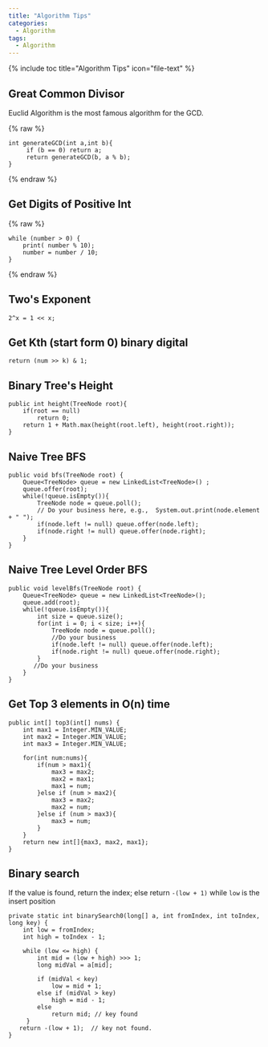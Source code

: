 ```yaml
---
title: "Algorithm Tips"
categories:
  - Algorithm
tags:
  - Algorithm
---
```


{% include toc title="Algorithm Tips" icon="file-text" %}

## Great Common Divisor

Euclid Algorithm is the most famous algorithm for the GCD.

{% raw %}
```liquid
int generateGCD(int a,int b){
     if (b == 0) return a;
     return generateGCD(b, a % b);
}
```
{% endraw %}

## Get Digits of Positive Int

{% raw %}
```liquid
while (number > 0) {
    print( number % 10);
    number = number / 10;
}
```
{% endraw %}

## Two's Exponent

```
2^x = 1 << x;
```

## Get Kth (start form 0) binary digital

```
return (num >> k) & 1;
```

## Binary Tree's Height


```
public int height(TreeNode root){
    if(root == null)
        return 0;
    return 1 + Math.max(height(root.left), height(root.right));
}
```


## Naive Tree BFS

```
public void bfs(TreeNode root) {
    Queue<TreeNode> queue = new LinkedList<TreeNode>() ;
    queue.offer(root);
    while(!queue.isEmpty()){
        TreeNode node = queue.poll();
        // Do your business here, e.g.,  System.out.print(node.element + " ");
        if(node.left != null) queue.offer(node.left);
        if(node.right != null) queue.offer(node.right);
    }
}
```

## Naive Tree Level Order BFS

```
public void levelBfs(TreeNode root) {
    Queue<TreeNode> queue = new LinkedList<TreeNode>();
    queue.add(root);
    while(!queue.isEmpty()){
        int size = queue.size();
        for(int i = 0; i < size; i++){
            TreeNode node = queue.poll();
            //Do your business
            if(node.left != null) queue.offer(node.left);
            if(node.right != null) queue.offer(node.right);
        }
       //Do your business
    }
}
```
## Get Top 3 elements in O(n) time

```
public int[] top3(int[] nums) {
    int max1 = Integer.MIN_VALUE;
    int max2 = Integer.MIN_VALUE;
    int max3 = Integer.MIN_VALUE;
        
    for(int num:nums){
        if(num > max1){
            max3 = max2;
            max2 = max1;
            max1 = num;
        }else if (num > max2){
            max3 = max2;
            max2 = num;
        }else if (num > max3){
            max3 = num;
        }
    }
    return new int[]{max3, max2, max1};
}
```

## Binary search

If the value is found, return the index; else return `-(low + 1)` while `low` is the insert position

```
private static int binarySearch0(long[] a, int fromIndex, int toIndex, long key) {
    int low = fromIndex;
    int high = toIndex - 1;

    while (low <= high) {
        int mid = (low + high) >>> 1;
        long midVal = a[mid];

        if (midVal < key)
            low = mid + 1;
        else if (midVal > key)
            high = mid - 1;
        else
            return mid; // key found
     }
   return -(low + 1);  // key not found.
}
```
